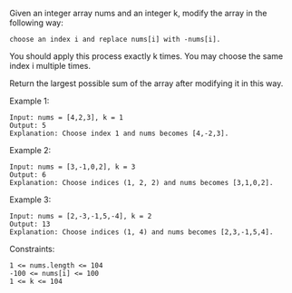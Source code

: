 Given an integer array nums and an integer k, modify the array in the following way:

    choose an index i and replace nums[i] with -nums[i].

You should apply this process exactly k times. You may choose the same index i multiple times.

Return the largest possible sum of the array after modifying it in this way.

Example 1:

    Input: nums = [4,2,3], k = 1
    Output: 5
    Explanation: Choose index 1 and nums becomes [4,-2,3].

Example 2:

    Input: nums = [3,-1,0,2], k = 3
    Output: 6
    Explanation: Choose indices (1, 2, 2) and nums becomes [3,1,0,2].

Example 3:

    Input: nums = [2,-3,-1,5,-4], k = 2
    Output: 13
    Explanation: Choose indices (1, 4) and nums becomes [2,3,-1,5,4].

Constraints:

    1 <= nums.length <= 104
    -100 <= nums[i] <= 100
    1 <= k <= 104
